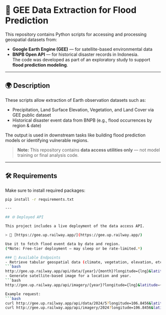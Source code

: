 # 🌊 GEE Data Extraction for Flood Prediction

This repository contains Python scripts for accessing and processing geospatial datasets from: 
- **Google Earth Engine (GEE)** — for satellite-based environmental data  
- **BNPB Open API** — for historical disaster records in Indonesia.  
The code was developed as part of an exploratory study to support **flood prediction modeling**.

---

## 🌍 Description

These scripts allow extraction of Earth observation datasets such as:

- Precipitation, Land Surface Elevation, Vegetation, and Land Cover via GEE public dataset
- Historical disaster event data from BNPB (e.g., flood occurrences by region & date)

The output is used in downstream tasks like building flood prediction models or identifying vulnerable regions.

> **Note:** This repository contains **data access utilities only** — not model training or final analysis code.

---

## 🛠️ Requirements

Make sure to install required packages:

```bash
pip install -r requirements.txt

---

## 🌐 Deployed API

This project includes a live deployment of the data access API.

> 🔗 [https://gee.up.railway.app/](https://gee.up.railway.app/)

Use it to fetch flood event data by date and region.  
(*Note: Free-tier deployment — may sleep or be rate-limited.*)

### 📌 Available Endpoints
- Retrieve tabular geospatial data (climate, vegetation, elevation, etc.) for a specific location and month.
```bash
http://gee.up.railway.app/api/data/{year}/{month}?longitude={lng}&latitude={lat}
- Generate satellite-based image for a location and year.
```bash
http://gee.up.railway.app/api/imagery/{year}?longitude={lng}&latitude={lat}

Example request:
```bash
curl http://gee.up.railway.app/api/data/2024/5?longitude=106.8456&latitude=-6.2088
curl http://gee.up.railway.app/api/imagery/2024?longitude=106.8456&latitude=-6.2088

